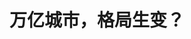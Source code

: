 <!DOCTYPE html>
<html lang="zh-CN">

<head>
    
<title>万亿城市，格局生变？_腾讯新闻</title>
<meta name="keywords" content="GDP,上海,烟台,深圳,合肥,城市">
<meta name="description" content="在国内经济大局中，万亿城市已经逐步成长为重要的增长引擎。2024年，已经有27座万亿GDP城市，它们的经济总体量占全国的40%左右。      2025年第一季度，根据国家统计局数据初步核算，GDP....">
<meta name="author" content="腾讯网">
<meta name="copyright" content="Copyright 1998 - 2025 Tencent. All Rights Reserved">
<meta property="og:type" content="news" />

<meta property="og:title" content="万亿城市，格局生变？_腾讯新闻" />
<meta property="og:description" content="在国内经济大局中，万亿城市已经逐步成长为重要的增长引擎。2024年，已经有27座万亿GDP城市，它们的经济总体量占全国的40%左右。      2025年第一季度，根据国家统计局数据初步核算，GDP...." />
<meta property="og:url" content="https://news.qq.com/rain/a/20250510A04N0T00" />
<meta property="og:image" content="https://inews.gtimg.com/news_ls/O2Itl3A2-IbgFz-mvdN_ZynKWAHo7frv9BZG1_AXOKFLMAA_640330/0" />
<meta property="article:author" content="中国新闻周刊" />
<meta property="article:published_time" content="2025-05-10 14:46:44" />
<meta property="category" content="finance" />

<meta name="baidu-site-verification" content="jJeIJ5X7pP" />
    <meta charset="utf-8" />
<meta http-equiv="X-UA-Compatible" content="IE=Edge" />
<meta name="viewport" content="width=device-width, initial-scale=1, shrink-to-fit=no" />
<link rel="dns-prefetch" href="mat1.gtimg.com">
<link rel="dns-prefetch" href="i.news.qq.com">
<link rel="shortcut icon" href="https://mat1.gtimg.com/qqcdn/qqindex2021/favicon.ico">
<script nomodule="true" src="https://mat1.gtimg.com/qqcdn/qqindex2021/common-static/20240515201444/core3-37-1.min.js"></script>
<script>
  try {
    if (!window.IntersectionObserver) {
      var observerScript = document.createElement('script');
      observerScript.src = "https://mat1.gtimg.com/qqcdn/qqindex2021/common-static/20241024141058/intersection-observer-polyfill.js";
      document.head.appendChild(observerScript);
    }
  } catch (error) {}
</script>

<script>
  try {
    if (!Element.prototype.scrollTo) {
      var scrollScript = document.createElement('script');
      scrollScript.src = "https://mat1.gtimg.com/qqcdn/qqindex2021/common-static/20241025153001/scroll-behavior-polyfill.js";
      document.head.appendChild(scrollScript);
    }
  } catch (error) {}
</script>
<script>
  try {
    if ('scrollRestoration' in window.history) {
      window.history.scrollRestoration = 'manual';
    }
    window.isPcClient = Boolean(window.electron) && (
      window.navigator.userAgent.indexOf('pc-client') > 0 ||
      window.navigator.userAgent.indexOf('TencentNews') > 0
    );
  } catch {}
</script>
<script>
  try {
    if (window.isPcClient) {
      var bodyStyle = document.createElement('style');
      bodyStyle.innerText = 'body{ zoom: 0.95 }';
      document.head.appendChild(bodyStyle);
    }
  } catch {}
</script>
<script>
  window.DATA = {"url":"https://view.inews.qq.com/a/20250510A04N0T00","article_id":"20250510A04N0T00","article_type":"0","title":"万亿城市，格局生变？","desc":"在国内经济大局中，万亿城市已经逐步成长为重要的增长引擎。2024年，已经有27座万亿GDP城市，它们的经济总体量占全国的40%左右。      2025年第一季度，根据国家统计局数据初步核算，GDP....","iNewsRecommendLevel":1,"abstract":"在国内经济大局中，万亿城市已经逐步成长为重要的增长引擎。2024年，已经有27座万亿GDP城市，它们的经济总体量占全国的40%左右。      2025年第一季度，根据国家统计局数据初步核算，GDP....","catalog1":"finance","ad_channel_sign":"finance","introduction":"","media":"中国新闻周刊","media_id":"5069188","pubtime":"2025-05-10 14:46:44","comment_id":"8410768305","political":0,"cmsId":"20250510A04N0T00","cms_id":"20250510A04N0T00","closeAllAd":0,"closeAllFavorite":false,"originContent":{"directory":{"ai_list":[{"desc":"万亿城市经济增长引擎","link":"AIPOS_0"},{"desc":"2025年Q1经济增速概况","link":"AIPOS_1"},{"desc":"一线城市经济表现","link":"AIPOS_2"},{"desc":"烟台经济高速增长原因","link":"AIPOS_3"},{"desc":"合肥经济增速及原因","link":"AIPOS_4"},{"desc":"新能源汽车产业影响","link":"AIPOS_5"},{"desc":"准万亿城市发展潜力","link":"AIPOS_6"}],"enable":2,"list":null},"key_points_show":["2025年第一季度，27座万亿GDP城市经济增速全部出炉，其中17座城市跑赢全国平均水平，烟台以6.9%的增速领跑。","四大一线城市中，北京增速5.5%，跑赢全国平均水平，上海和深圳的增速分别为5.1%和5.2%，略低于全国增速。","由于新能源汽车产业等新兴产业的发展，部分万亿城市经济增速较往年有所提升，如合肥、广州等。","另一方面，部分外贸城市一季度经济数据较好，可能是由于不少国际贸易商家加速了外贸出货速度，如深圳。","未来，万亿城市之间的竞争将更加激烈，新兴产业将成为影响城市发展和竞争格局的关键变量。"],"text":"\u003cdiv class=\"rich_media_content\"\u003e\u003cp\u003e\u003cspan style=\"letter-spacing: 1px\"\u003e\u003cspan style=\"color: rgb(0, 0, 0)\"\u003e\u003c!--AIPOS_0--\u003e在国内经济大局中，万亿城市已经逐步成长为重要的增长引擎。2024年，已经有27座万亿\u003c!--VERTICAL_CARD_BEGIN_0--\u003eGDP\u003c!--VERTICAL_CARD_END_0--\u003e城市，它们的经济总体量占全国的40%左右。\u003c/span\u003e\u003c/span\u003e\u003c/p\u003e\u003cp\u003e\u003cspan style=\"letter-spacing: 1px\"\u003e\u003cspan style=\"color: rgb(0, 0, 0)\"\u003e\u003c!--AIPOS_1--\u003e2025年第一季度，根据国家统计局数据初步核算，GDP总值318758亿元，按不变价格计算，同比增长5.4%。日前，27座万亿GDP城市的增速全部出炉，它们中的大多数，增速“跑赢”全国平均水平。\u003c/span\u003e\u003c/span\u003e\u003c/p\u003e\u003cp\u003e\u003cspan style=\"letter-spacing: 1px\"\u003e\u003cspan style=\"color: rgb(0, 0, 0)\"\u003e从增速看，27城中，17座跑赢全国大盘（5.4%），其中烟台以6.9%的增速领跑，合肥以6.6%的增速紧跟其后，苏州、成都、福州、合肥、南通、常州等6个城市增速也在6%及以上。武汉与全国增速持平，上海（5.1%）、深圳（5.2%）、重庆（4.3%）、广州（3.0%）、杭州（5.2%）、南京（5.3%）、长沙（5.0%）、东莞（5.3%）、佛山（2.3%）等9个城市则跑输全国平均线。\u003c/span\u003e\u003c/span\u003e\u003c/p\u003e\u003cp style=\"text-align: center\" data-exeditor-arbitrary-box=\"image-box\"\u003e\u003c!--IMG_0--\u003e\u003c/p\u003e\u003cp class=\"qqnews_image_desc\" style=\"color: #666; font-size: 14px; text-align: center\"\u003e烟台城市风光 图/视觉中国\u003c/p\u003e\u003cp style=\"text-align: center\"\u003e\u003cspan style=\"letter-spacing: 1px\"\u003e\u003cstrong\u003e\u003cspan style=\"color: rgb(7, 59, 109)\"\u003e“你追我赶”\u003c/span\u003e\u003c/strong\u003e\u003c/span\u003e\u003c/p\u003e\u003cp\u003e\u003cspan style=\"letter-spacing: 1px\"\u003e\u003cspan style=\"color: rgb(0, 0, 0)\"\u003e\u003c!--AIPOS_2--\u003e在各大万亿城市中，北京、上海、广州、深圳这四大一线城市的发展格外引人关注。\u003c/span\u003e\u003c/span\u003e\u003c/p\u003e\u003cp\u003e\u003cspan style=\"letter-spacing: 1px\"\u003e\u003cspan style=\"color: rgb(0, 0, 0)\"\u003e数据显示，这四大一线城市中，北京增速5.5%，跑赢全国平均水平。上海和深圳的增速分别为5.1%和5.2%，略低于全国增速。今年一季度，上海进出口总额10053.85亿元，较去年同期下降2.7%。同样作为外贸大市的深圳，其进出口总额9901亿元，同比下降2.8%，虽然比前两个月收窄，但仍处于下降阶段。\u003c/span\u003e\u003c/span\u003e\u003c!--MID_AD_0--\u003e\u003c!--EOP_0--\u003e\u003c/p\u003e\u003c!--MID_ARTICLE_AD_0--\u003e\u003c!--PARAGRAPH_0--\u003e\u003cp\u003e\u003cspan style=\"letter-spacing: 1px\"\u003e\u003cspan style=\"color: rgb(0, 0, 0)\"\u003e在深圳之后，重庆、广州2025年一季度GDP分别为7574.79亿元、7532.51亿元，增速分别为4.3%、3.0%，低于全国平均水平。\u003c/span\u003e\u003c/span\u003e\u003c/p\u003e\u003cp\u003e\u003cspan style=\"letter-spacing: 1px\"\u003e\u003cspan style=\"color: rgb(0, 0, 0)\"\u003e\u003c!--AIPOS_3--\u003e在所有万亿城市中，烟台成为增速冠军。分产业看，烟台第一产业增加值52.9亿元，增长3.6%；第二产业增加值1085.3亿元，增长8.1%；第三产业增加值1446.1亿元，增长6.1%。换言之，第二产业成为烟台经济高速增长的最大助力。\u003c/span\u003e\u003c/span\u003e\u003c/p\u003e\u003cp\u003e\u003cspan style=\"letter-spacing: 1px\"\u003e\u003cspan style=\"color: rgb(0, 0, 0)\"\u003e2023年，烟台首次迈入“万亿城市俱乐部”，成为山东第三个、全国第25个万亿城市，也是中国北方地区首个跻身万亿之城的非省会地级市。去年全年和今年一季度，烟台延续了良好增长势头。\u003c/span\u003e\u003c/span\u003e\u003c/p\u003e\u003cp\u003e\u003cspan style=\"letter-spacing: 1px\"\u003e\u003cspan style=\"color: rgb(0, 0, 0)\"\u003e\u003c!--AIPOS_4--\u003e烟台之外，合肥的增速在万亿城市中位列第二。2025年一季度，合肥GDP达3003.88亿元，同比增长6.6%。具体看，合肥市第一产业增加值51.63亿元，增长3.5%；第二产业增加值933.94亿元，增长8.2%；第三产业增加值2018.31亿元，增长6.0%。\u003c/span\u003e\u003c/span\u003e\u003c/p\u003e\u003cp\u003e\u003cspan style=\"letter-spacing: 1px\"\u003e\u003cspan style=\"color: rgb(0, 0, 0)\"\u003e在工业方面，合肥高技术制造业增长较快。一季度，合肥规上工业增加值同比增长14.0%，较去年同期加快2.0个百分点。换言之，工业特别是高技术制造业支撑了合肥的增长。\u003c/span\u003e\u003c/span\u003e\u003c/p\u003e\u003cp\u003e\u003cspan style=\"letter-spacing: 1px\"\u003e\u003cspan style=\"color: rgb(0, 0, 0)\"\u003e从排名来看，各大城市呈现出“你追我赶”的态势。比如，在国内GDP10强城市中，去年重庆的经济总量超越了广州，成为“全国第四城”，今年一季度，重庆经济总量仍以微弱优势领先广州，但差距在缩小。\u003c/span\u003e\u003c/span\u003e\u003c/p\u003e\u003cp\u003e\u003cspan style=\"letter-spacing: 1px\"\u003e\u003cspan style=\"color: rgb(0, 0, 0)\"\u003e“广州和重庆两城重要的支柱产业都是汽车产业，两城汽车产业发展的情况，直接影响两地经济总量竞争的格局。”中国社科院城市发展与环境研究所研究员牛凤瑞分析。\u003c/span\u003e\u003c/span\u003e\u003c/p\u003e\u003cp\u003e\u003cspan style=\"letter-spacing: 1px\"\u003e\u003cspan style=\"color: rgb(0, 0, 0)\"\u003e同样在2024年，宁波超越天津，晋级GDP10强城市“守门员”位置，今年一季度同样延续了这一排位，但天津增速达到了5.8%，“跑赢”全国平均水平，与宁波在经济总量上的差距也在不断缩小。\u003c/span\u003e\u003c/span\u003e\u003c/p\u003e\u003cp\u003e\u003cspan style=\"letter-spacing: 1px\"\u003e\u003cspan style=\"color: rgb(0, 0, 0)\"\u003e今年一季度，有赖于较高的增长率，合肥GDP总量也与排名第20位的佛山差距进一步缩小。去年，佛山GDP增速仅为1.3%，今年一季度为2.3%，在所有万亿GDP城市中处于垫底位置。2024年，佛山的GDP总量刚刚被济南超越，位列全国第20名。不少分析认为，如果佛山在未来3个季度无法扭转增长态势，极有可能被合肥超越，失去GDP20强城市的位置。\u003c/span\u003e\u003c/span\u003e\u003c!--MID_AD_1--\u003e\u003c!--EOP_1--\u003e\u003c/p\u003e\u003c!--MID_ARTICLE_AD_1--\u003e\u003c!--PARAGRAPH_1--\u003e\u003cp\u003e\u003cspan style=\"letter-spacing: 1px\"\u003e\u003cspan style=\"color: rgb(0, 0, 0)\"\u003e“合肥近年来在新兴产业方面的投入正逐步转化成经济发展的成果，比如新能源汽车、\u003c!--SECURE_LINK_BEGIN_0--\u003e半导体\u003c!--SECURE_LINK_END_0--\u003e等高新技术产业在全国省会城市中都处于较为领先的位置。最近几年，佛山的支柱产业，比如建材、家具家电等，与房地产行业的行情高度‘捆绑’，目前仍然处于深度调整期。”\u003c!--SECURE_LINK_BEGIN_1--\u003e厦门大学\u003c!--SECURE_LINK_END_1--\u003e经济学院副教授丁长发分析。在他看来，城市经济总量的比拼背后，其实是支柱产业的激烈角逐。\u003c/span\u003e\u003c/span\u003e\u003c!--MID_AD_2--\u003e\u003c!--EOP_2--\u003e\u003c/p\u003e\u003c!--MID_ARTICLE_AD_2--\u003e\u003c!--PARAGRAPH_2--\u003e\u003cp style=\"text-align: center\"\u003e\u003cspan style=\"letter-spacing: 1px\"\u003e\u003cstrong\u003e\u003cspan style=\"color: rgb(7, 59, 109)\"\u003e关键变量\u003c/span\u003e\u003c/strong\u003e\u003c/span\u003e\u003c/p\u003e\u003cp\u003e\u003cspan style=\"letter-spacing: 1px\"\u003e\u003cspan style=\"color: rgb(0, 0, 0)\"\u003e\u003c!--AIPOS_5--\u003e今年以来，国家统计局调整汽车产量统计方式，从“企业法人所在地”改为“生产地统计”，加之汽车产业的市场竞争日趋激烈，导致区域格局出现新变化。\u003c/span\u003e\u003c/span\u003e\u003c/p\u003e\u003cp\u003e\u003cspan style=\"letter-spacing: 1px\"\u003e\u003cspan style=\"color: rgb(0, 0, 0)\"\u003e今年一季度，北京、深圳、广州、合肥等多城GDP增长背后，新能源汽车产业成为关键变量。\u003c/span\u003e\u003c/span\u003e\u003c/p\u003e\u003cp\u003e\u003cspan style=\"letter-spacing: 1px\"\u003e\u003cspan style=\"color: rgb(0, 0, 0)\"\u003e比如合肥，在其6.6%增速背后，汽车产业特别是新能源汽车产业助力颇多。数据显示，合肥汽车及零部件产业、平板显示及电子信息产业增加值分别增长49.1%和15.2%，合计拉动规上工业增长9.4个百分点。\u003c/span\u003e\u003c/span\u003e\u003c/p\u003e\u003cp\u003e\u003cspan style=\"letter-spacing: 1px\"\u003e\u003cspan style=\"color: rgb(0, 0, 0)\"\u003e依托合肥新能源汽车产业崛起，今年一季度，安徽超过广东，首次晋级全国汽车制造第一大省。而\u003c!--SECURE_LINK_BEGIN_2--\u003e北京汽车\u003c!--SECURE_LINK_END_2--\u003e产量也罕见反超上海，湖南首次冲进前十，老牌汽车重镇湖北、吉林则跌到十名之外。\u003c/span\u003e\u003c/span\u003e\u003c/p\u003e\u003cp\u003e\u003cspan style=\"letter-spacing: 1px\"\u003e\u003cspan style=\"color: rgb(0, 0, 0)\"\u003e今年一季度，深圳出口额5855.05亿元，下降8.7%；进出口总额9901.04亿元，同比下降2.8%。但同期深圳汽车制造业增加值增长56.3%，通用设备制造业增长28.4%。依靠以新能源汽车为代表的新兴产业，深圳整体增速依然保持较为平稳的水平。\u003c/span\u003e\u003c/span\u003e\u003c/p\u003e\u003cp\u003e\u003cspan style=\"letter-spacing: 1px\"\u003e\u003cspan style=\"color: rgb(0, 0, 0)\"\u003e同期，北京GDP增速在一线城市中排名第一，同样离不开新能源汽车等新兴产业的带动作用。数据显示，北京一季度的汽车制造业增长达17.2%。近期，部分北京生产的自主新能源汽车品牌持续发力，产量和销量都在持续上升，比如小米汽车。\u003c/span\u003e\u003c/span\u003e\u003c/p\u003e\u003cp\u003e\u003cspan style=\"letter-spacing: 1px\"\u003e\u003cspan style=\"color: rgb(0, 0, 0)\"\u003e受新能源汽车产业影响更为明显的城市还包括广州。2025年一季度，广州GDP同比增长3.0%，相比2024年2.1%的全年增速，开始回暖。\u003c/span\u003e\u003c/span\u003e\u003c/p\u003e\u003cp\u003e\u003cspan style=\"letter-spacing: 1px\"\u003e\u003cspan style=\"color: rgb(0, 0, 0)\"\u003e广州三大支柱产业中，处于深度调整期的汽车制造业，增加值同比下降6.4%，但比去年全年降幅收窄11.8个百分点。与此同时，广州一季度汽车制造业投资增长17.7%。\u003c/span\u003e\u003c/span\u003e\u003c/p\u003e\u003cp\u003e\u003cspan style=\"letter-spacing: 1px\"\u003e\u003cspan style=\"color: rgb(0, 0, 0)\"\u003e具体看，一季度广州的新能源车产量增速自去年5月首次转正，同比增长0.7%；新能源汽车零售额同比增长5%，3月单月增速更是飙至21.1%。\u003c/span\u003e\u003c/span\u003e\u003c/p\u003e\u003cp\u003e\u003cspan style=\"letter-spacing: 1px\"\u003e\u003cspan style=\"color: rgb(0, 0, 0)\"\u003e其中，离不开广州自主新能源汽车品牌的崛起。比如总部位于广州的\u003c!--SECURE_LINK_BEGIN_3--\u003e小鹏汽车\u003c!--SECURE_LINK_END_3--\u003e，2025年第一季度，累计交付94008辆智能电动车，同比增长331%。\u003c/span\u003e\u003c/span\u003e\u003c/p\u003e\u003cp\u003e\u003cspan style=\"letter-spacing: 1px\"\u003e\u003cspan style=\"color: rgb(0, 0, 0)\"\u003e2024年，广州规上工业增加值下降3%，其中汽车制造业增加值下降18.2%。而随着小鹏汽车、\u003c!--SECURE_LINK_BEGIN_4--\u003e文远知行\u003c!--SECURE_LINK_END_4--\u003e等新能源汽车产业链公司的崛起，广州汽车产业的数据，相比2024年已开始大幅回暖。\u003c/span\u003e\u003c/span\u003e\u003c/p\u003e\u003cp\u003e\u003cspan style=\"letter-spacing: 1px\"\u003e\u003cspan style=\"color: rgb(0, 0, 0)\"\u003e在业内专家看来，以新能源汽车为代表的\u003c!--SECURE_LINK_BEGIN_5--\u003e新质生产力\u003c!--SECURE_LINK_END_5--\u003e，未来还将深刻影响城市发展和竞争的格局。“相比其他制造业，汽车工业产业链条特别长，产业复杂程度高，需要多个上下游企业进行配合，这也意味着其具有超强的产业和就业带动能力。所以汽车产业也成为我国不少大城市的重要支柱产业。目前在汽车产业内部，新能源、智能化‘革命’早已是大势所趋，抓住这波机遇的城市，对其今后发展还将有更大助力。”牛凤瑞分析。\u003c/span\u003e\u003c/span\u003e\u003c!--MID_AD_3--\u003e\u003c!--EOP_3--\u003e\u003c/p\u003e\u003c!--MID_ARTICLE_AD_3--\u003e\u003c!--PARAGRAPH_3--\u003e\u003cp style=\"text-align: center\"\u003e\u003cspan style=\"letter-spacing: 1px\"\u003e\u003cstrong\u003e\u003cspan style=\"color: rgb(7, 59, 109)\"\u003e谁将成为下一个万亿城市？\u003c/span\u003e\u003c/strong\u003e\u003c/span\u003e\u003c/p\u003e\u003cp\u003e\u003cspan style=\"letter-spacing: 1px\"\u003e\u003cspan style=\"color: rgb(0, 0, 0)\"\u003e\u003c!--AIPOS_6--\u003e除了已经进入“万亿GDP俱乐部”的城市，2024年，温州、徐州、大连GDP分别为9700亿元、9537.12亿元、9516.9亿元，距离万亿目标仅一步之遥，被外界称为“准万亿”城市。\u003c/span\u003e\u003c/span\u003e\u003c/p\u003e\u003cp\u003e\u003cspan style=\"letter-spacing: 1px\"\u003e\u003cspan style=\"color: rgb(0, 0, 0)\"\u003e今年一季度，温州、徐州、大连GDP增速分别为6.7%、5.9%、6.2%，均跑赢全国5.4%的平均增速。其中，规上工业增加值增速分别为11.5%、7.9%和10.9%，处于全国主要城市前列。\u003c/span\u003e\u003c/span\u003e\u003c/p\u003e\u003cp\u003e\u003cspan style=\"letter-spacing: 1px\"\u003e\u003cspan style=\"color: rgb(0, 0, 0)\"\u003e今年，这三城都在为万亿目标蓄力。比如在三城的最新工作规划中，徐州明确“十四五”迈入万亿级城市，温州也明确到“十四五”末，实现万亿级地区生产总值、千万级人口，打造“双万”城市；大连也表示2025年是“高质量冲刺万亿GDP城市之年”。\u003c/span\u003e\u003c/span\u003e\u003c/p\u003e\u003cp\u003e\u003cspan style=\"letter-spacing: 1px\"\u003e\u003cspan style=\"color: rgb(0, 0, 0)\"\u003e“温州、徐州、大连这三城都是非省会城市，温州和徐州仅是普通地级市，这三城之所以有实力冲击万亿城市，在于其扎实的支柱产业。”丁长发分析。在他看来，温州的电气机械、鞋服产业，大连的石油化工产业以及徐州的工程机械各具长板，其冲击万亿的底气来源于这些支柱产业的发展优势。\u003c/span\u003e\u003c/span\u003e\u003c/p\u003e\u003cp\u003e\u003cspan style=\"letter-spacing: 1px\"\u003e\u003cspan style=\"color: rgb(0, 0, 0)\"\u003e值得关注的是，温州的增速达到6.7%，和27座万亿GDP城市相比，仅次于烟台6.9%的增速。\u003c/span\u003e\u003c/span\u003e\u003c/p\u003e\u003cp\u003e\u003cspan style=\"letter-spacing: 1px\"\u003e\u003cspan style=\"color: rgb(0, 0, 0)\"\u003e具体看，一季度，温州三次产业齐头并进，增加值同比分别增长3.6%、7.2%、6.4%，33个工业大类行业中，增加值实现同比增长的有27个，增长面达81.8%。其中，汽车制造、电气机械、计算机通信电子等16个行业实现两位数增长，是温州工业经济实现较快增长的主要支撑。\u003c/span\u003e\u003c/span\u003e\u003c/p\u003e\u003cp\u003e\u003cspan style=\"letter-spacing: 1px\"\u003e\u003cspan style=\"color: rgb(0, 0, 0)\"\u003e有分析认为，作为浙江杭甬温“三角”之一，温州的增速在过去十余年一度“掉队”，与杭州、宁波差距扩大。但随着温州重塑特色制造业，加快培育新兴产业，已经逐步扭转曾经的态势。\u003c/span\u003e\u003c/span\u003e\u003c/p\u003e\u003cp\u003e\u003cspan style=\"letter-spacing: 1px\"\u003e\u003cspan style=\"color: rgb(0, 0, 0)\"\u003e值得一提的是，在万亿城市中与“准万亿”城市中，部分一季度增速超6%的城市，对外贸的依存度较大。有分析指出，部分外贸城市一季度经济数据较好，可能是由于不少国际贸易商家，对特朗普上台之后加关税的预期，在一季度加速了外贸出货速度。“这类城市在二季度及以后，需加大力度寻求替代方案。”丁长发分析。\u003c/span\u003e\u003c/span\u003e\u003c!--MID_AD_4--\u003e\u003c!--EOP_4--\u003e\u003c/p\u003e\u003c!--MID_ARTICLE_AD_4--\u003e\u003c!--PARAGRAPH_4--\u003e\u003cp\u003e\u003cspan style=\"letter-spacing: 1px\"\u003e\u003cspan style=\"color: rgb(136, 136, 136)\"\u003e作者：赵越\u003c/span\u003e\u003c/span\u003e\u003c/p\u003e\u003cp\u003e\u003cspan style=\"letter-spacing: 1px\"\u003e\u003cspan style=\"color: rgb(136, 136, 136)\"\u003e编辑：孙晓波\u003c/span\u003e\u003c/span\u003e\u003c/p\u003e\u003cp\u003e\u003c/p\u003e\u003cdiv powered-by=\"qqnews_ex-editor\"\u003e\u003c/div\u003e\u003cstyle\u003e.rich_media_content{--news-tabel-th-night-color: #444444;--news-font-day-color: #333;--news-font-night-color: #d9d9d9;--news-bottom-distance: 22px}.rich_media_content p:not([data-exeditor-arbitrary-box=image-box]){letter-spacing:.5px;line-height:30px;margin-bottom:var(--news-bottom-distance);word-wrap:break-word}.rich_media_content{color:var(--news-font-day-color);font-size:18px}@media(prefers-color-scheme:dark){body:not([data-weui-theme=light]):not([dark-mode-disable=true]) .rich_media_content p:not([data-exeditor-arbitrary-box=image-box]){letter-spacing:.5px;line-height:30px;margin-bottom:var(--news-bottom-distance);word-wrap:break-word}body:not([data-weui-theme=light]):not([dark-mode-disable=true]) .rich_media_content{color:var(--news-font-night-color)}}.data_color_scheme_dark .rich_media_content p:not([data-exeditor-arbitrary-box=image-box]){letter-spacing:.5px;line-height:30px;margin-bottom:var(--news-bottom-distance);word-wrap:break-word}.data_color_scheme_dark .rich_media_content{color:var(--news-font-night-color)}.data_color_scheme_dark .rich_media_content{font-size:18px}.rich_media_content p[data-exeditor-arbitrary-box=image-box]{margin-bottom:11px}.rich_media_content\u003ediv:not(.qnt-video),.rich_media_content\u003esection{margin-bottom:var(--news-bottom-distance)}.rich_media_content hr{margin-bottom:var(--news-bottom-distance)}.rich_media_content .link_list{margin:0;margin-top:20px;min-height:0!important}.rich_media_content blockquote{background:#f9f9f9;border-left:6px solid #ccc;margin:1.5em 10px;padding:.5em 10px}.rich_media_content blockquote p{margin-bottom:0!important}.data_color_scheme_dark .rich_media_content blockquote{background:#323232}@media(prefers-color-scheme:dark){body:not([data-weui-theme=light]):not([dark-mode-disable=true]) .rich_media_content blockquote{background:#323232}}.rich_media_content ol[data-ex-list]{--ol-start: 1;--ol-list-style-type: decimal;list-style-type:none;counter-reset:olCounter calc(var(--ol-start,1) - 1);position:relative}.rich_media_content ol[data-ex-list]\u003eli\u003e:first-child::before{content:counter(olCounter,var(--ol-list-style-type)) '. ';counter-increment:olCounter;font-variant-numeric:tabular-nums;display:inline-block}.rich_media_content ul[data-ex-list]{--ul-list-style-type: circle;list-style-type:none;position:relative}.rich_media_content ul[data-ex-list].nonUnicode-list-style-type\u003eli\u003e:first-child::before{content:var(--ul-list-style-type) ' ';font-variant-numeric:tabular-nums;display:inline-block;transform:scale(0.5)}.rich_media_content ul[data-ex-list].unicode-list-style-type\u003eli\u003e:first-child::before{content:var(--ul-list-style-type) ' ';font-variant-numeric:tabular-nums;display:inline-block;transform:scale(0.8)}.rich_media_content ol:not([data-ex-list]){padding-left:revert}.rich_media_content ul:not([data-ex-list]){padding-left:revert}.rich_media_content table{display:table;border-collapse:collapse;margin-bottom:var(--news-bottom-distance)}.rich_media_content table th,.rich_media_content table td{word-wrap:break-word;border:1px solid #ddd;white-space:nowrap;padding:2px 5px}.rich_media_content table th{font-weight:700;background-color:#f0f0f0;text-align:left}.rich_media_content table p{margin-bottom:0!important}.data_color_scheme_dark .rich_media_content table th{background:var(--news-tabel-th-night-color)}@media(prefers-color-scheme:dark){body:not([data-weui-theme=light]):not([dark-mode-disable=true]) .rich_media_content table th{background:var(--news-tabel-th-night-color)}}.rich_media_content .qqnews_image_desc,.rich_media_content p[type=om-image-desc]{line-height:20px!important;text-align:center!important;font-size:14px!important;color:#666!important}.rich_media_content div[data-exeditor-arbitrary-box=wrap]:not([data-exeditor-arbitrary-box-special-style]){max-width:100%}.rich_media_content .qqnews-content{--wmfont: 0;--wmcolor: transparent;font-size:var(--wmfont);color:var(--wmcolor);line-height:var(--wmfont)!important;margin-bottom:var(--wmfont)!important}.rich_media_content .qqnews_sign_emphasis{background:#f7f7f7}.rich_media_content .qqnews_sign_emphasis ol{word-wrap:break-word;border:none;color:#5c5c5c;line-height:28px;list-style:none;margin:14px 0 6px;padding:16px 15px 4px}.rich_media_content .qqnews_sign_emphasis p{margin-bottom:12px!important}.rich_media_content .qqnews_sign_emphasis ol\u003eli\u003ep{padding-left:30px}.rich_media_content .qqnews_sign_emphasis ol\u003eli{list-style:none}.rich_media_content .qqnews_sign_emphasis ol\u003eli\u003ep:first-child::before{margin-left:-30px;content:counter(olCounter,decimal) ''!important;counter-increment:olCounter!important;font-variant-numeric:tabular-nums!important;background:#37f;border-radius:2px;color:#fff;font-size:15px;font-style:normal;text-align:center;line-height:18px;width:18px;height:18px;margin-right:12px;position:relative;top:-1px}.data_color_scheme_dark .rich_media_content .qqnews_sign_emphasis{background:#262626}.data_color_scheme_dark .rich_media_content .qqnews_sign_emphasis ol\u003eli\u003ep{color:#a9a9a9}@media(prefers-color-scheme:dark){body:not([data-weui-theme=light]):not([dark-mode-disable=true]) .rich_media_content .qqnews_sign_emphasis{background:#262626}body:not([data-weui-theme=light]):not([dark-mode-disable=true]) .rich_media_content .qqnews_sign_emphasis ol\u003eli\u003ep{color:#a9a9a9}}.rich_media_content h1,.rich_media_content h2,.rich_media_content h3,.rich_media_content h4,.rich_media_content h5,.rich_media_content h6{margin-bottom:var(--news-bottom-distance);font-weight:700}.rich_media_content h1{font-size:20px}.rich_media_content h2,.rich_media_content h3{font-size:19px}.rich_media_content h4,.rich_media_content h5,.rich_media_content h6{font-size:18px}.rich_media_content li:empty{display:none}.rich_media_content ul,.rich_media_content ol{margin-bottom:var(--news-bottom-distance)}.rich_media_content div\u003ep:only-child{margin-bottom:0!important}.rich_media_content .cms-cke-widget-title-wrap p{margin-bottom:0!important}\u003c/style\u003e\u003c/div\u003e","version":"v2"},"originAttribute":{"IMG_0":{"bigOrigUrl":"https://inews.gtimg.com/news_bt/OVjM8yo0_1n1z0622mVAcgZdNr05N3kBUet_FkSlWWfMcAA/0","compressUrl":"https://inews.gtimg.com/news_bt/OVjM8yo0_1n1z0622mVAcgZdNr05N3kBUet_FkSlWWfMcAA/641","desc":"","fullPic":"1","height":425,"imgurl0":"https://inews.gtimg.com/news_bt/OVjM8yo0_1n1z0622mVAcgZdNr05N3kBUet_FkSlWWfMcAA/0","imgurl1000":"https://inews.gtimg.com/news_bt/OVjM8yo0_1n1z0622mVAcgZdNr05N3kBUet_FkSlWWfMcAA/1000","islong":0,"origUrl":"https://inews.gtimg.com/news_bt/OVjM8yo0_1n1z0622mVAcgZdNr05N3kBUet_FkSlWWfMcAA/641","size":629,"style":"display: inline-block; max-width: 100%; width: 1024px","thumb":"https://inews.gtimg.com/news_bt/OVjM8yo0_1n1z0622mVAcgZdNr05N3kBUet_FkSlWWfMcAA_181x181s/0","url":"https://inews.gtimg.com/news_bt/OVjM8yo0_1n1z0622mVAcgZdNr05N3kBUet_FkSlWWfMcAA/641","width":641},"SECURE_LINK_BEGIN_2":{"cms_orig_info":{"desc":"北京汽车","trust_level":1,"type":"huaci_stock","url":"https://wzq.tenpay.com/mm/detail?type=2\u0026scode=01958\u0026stat_data=Ozm00p000n006"},"desc":"北京汽车","trust_level":1,"type":"huaci_stock","url":"https://wzq.tenpay.com/mm/detail?type=2\u0026scode=01958\u0026stat_data=Ozm00p000n006"},"SECURE_LINK_BEGIN_3":{"cms_orig_info":{"desc":"小鹏汽车","trust_level":1,"type":"huaci_stock","url":"https://wzq.tenpay.com/mm/detail?type=3\u0026scode=XPEV.N\u0026stat_data=Ozm00p000n006"},"desc":"小鹏汽车","trust_level":1,"type":"huaci_stock","url":"https://wzq.tenpay.com/mm/detail?type=3\u0026scode=XPEV.N\u0026stat_data=Ozm00p000n006"},"SECURE_LINK_BEGIN_4":{"cms_orig_info":{"desc":"文远知行","trust_level":1,"type":"huaci_stock","url":"https://wzq.tenpay.com/mm/detail?type=3\u0026scode=WRD.OQ\u0026stat_data=Ozm00p000n006"},"desc":"文远知行","trust_level":1,"type":"huaci_stock","url":"https://wzq.tenpay.com/mm/detail?type=3\u0026scode=WRD.OQ\u0026stat_data=Ozm00p000n006"},"SECURE_LINK_END_2":{"trust_level":1},"SECURE_LINK_END_3":{"trust_level":1},"SECURE_LINK_END_4":{"trust_level":1},"VERTICAL_CARD_BEGIN_0":{"a_version":"21_android_7.4.57","desc":"GDP","detail_url":"qqnews://article_9528?act=ai_chat\u0026vertical_card_type=ai\u0026vertical_card_desc=GDP\u0026a_version=21_android_7.4.57\u0026i_version=11.0_qqnews_7.4.70","i_version":"11.0_qqnews_7.4.70","previous_context":"在国内经济大局中，万亿城市已经逐步成长为重要的增长引擎。2024年，已经有27座万亿","subsequent_context":"城市，它们的经济总体量占全国的40%左右。2025年第一季度，根据国家统计局数据初步核算，GDP总值318758亿元，按不变价格计算，同比增长5.4%。日前，27座万亿GDP城市的增速全部出炉，它们中","type":"ai","url":"qqnews://article_9528?act=ai_chat\u0026vertical_card_type=ai\u0026vertical_card_desc=GDP\u0026jumpinfo=%7B%22scene%22%3A%22algo_scribe_words%22%2C%22sentence%22%3A%22GDP%22%2C%22sentenceContext%22%3A%22%E5%9C%A8%E5%9B%BD%E5%86%85%E7%BB%8F%E6%B5%8E%E5%A4%A7%E5%B1%80%E4%B8%AD%EF%BC%8C%E4%B8%87%E4%BA%BF%E5%9F%8E%E5%B8%82%E5%B7%B2%E7%BB%8F%E9%80%90%E6%AD%A5%E6%88%90%E9%95%BF%E4%B8%BA%E9%87%8D%E8%A6%81%E7%9A%84%E5%A2%9E%E9%95%BF%E5%BC%95%E6%93%8E%E3%80%822024%E5%B9%B4%EF%BC%8C%E5%B7%B2%E7%BB%8F%E6%9C%8927%E5%BA%A7%E4%B8%87%E4%BA%BF%7BGDP%7D%E5%9F%8E%E5%B8%82%EF%BC%8C%E5%AE%83%E4%BB%AC%E7%9A%84%E7%BB%8F%E6%B5%8E%E6%80%BB%E4%BD%93%E9%87%8F%E5%8D%A0%E5%85%A8%E5%9B%BD%E7%9A%8440%25%E5%B7%A6%E5%8F%B3%E3%80%822025%E5%B9%B4%E7%AC%AC%E4%B8%80%E5%AD%A3%E5%BA%A6%EF%BC%8C%E6%A0%B9%E6%8D%AE%E5%9B%BD%E5%AE%B6%E7%BB%9F%E8%AE%A1%E5%B1%80%E6%95%B0%E6%8D%AE%E5%88%9D%E6%AD%A5%E6%A0%B8%E7%AE%97%EF%BC%8CGDP%E6%80%BB%E5%80%BC318758%E4%BA%BF%E5%85%83%EF%BC%8C%E6%8C%89%E4%B8%8D%E5%8F%98%E4%BB%B7%E6%A0%BC%E8%AE%A1%E7%AE%97%EF%BC%8C%E5%90%8C%E6%AF%94%E5%A2%9E%E9%95%BF5.4%25%E3%80%82%E6%97%A5%E5%89%8D%EF%BC%8C27%E5%BA%A7%E4%B8%87%E4%BA%BFGDP%E5%9F%8E%E5%B8%82%E7%9A%84%E5%A2%9E%E9%80%9F%E5%85%A8%E9%83%A8%E5%87%BA%E7%82%89%EF%BC%8C%E5%AE%83%E4%BB%AC%E4%B8%AD%22%2C%22source%22%3A%22article_sharepage_scribewords%22%7D","urls":{"qqcom":{"pc_url":"qqnews://article_9528?act=ai_chat\u0026vertical_card_type=ai\u0026vertical_card_desc=GDP\u0026jumpinfo=%7B%22scene%22%3A%22algo_scribe_words%22%2C%22sentence%22%3A%22GDP%22%2C%22sentenceContext%22%3A%22%E5%9C%A8%E5%9B%BD%E5%86%85%E7%BB%8F%E6%B5%8E%E5%A4%A7%E5%B1%80%E4%B8%AD%EF%BC%8C%E4%B8%87%E4%BA%BF%E5%9F%8E%E5%B8%82%E5%B7%B2%E7%BB%8F%E9%80%90%E6%AD%A5%E6%88%90%E9%95%BF%E4%B8%BA%E9%87%8D%E8%A6%81%E7%9A%84%E5%A2%9E%E9%95%BF%E5%BC%95%E6%93%8E%E3%80%822024%E5%B9%B4%EF%BC%8C%E5%B7%B2%E7%BB%8F%E6%9C%8927%E5%BA%A7%E4%B8%87%E4%BA%BF%7BGDP%7D%E5%9F%8E%E5%B8%82%EF%BC%8C%E5%AE%83%E4%BB%AC%E7%9A%84%E7%BB%8F%E6%B5%8E%E6%80%BB%E4%BD%93%E9%87%8F%E5%8D%A0%E5%85%A8%E5%9B%BD%E7%9A%8440%25%E5%B7%A6%E5%8F%B3%E3%80%822025%E5%B9%B4%E7%AC%AC%E4%B8%80%E5%AD%A3%E5%BA%A6%EF%BC%8C%E6%A0%B9%E6%8D%AE%E5%9B%BD%E5%AE%B6%E7%BB%9F%E8%AE%A1%E5%B1%80%E6%95%B0%E6%8D%AE%E5%88%9D%E6%AD%A5%E6%A0%B8%E7%AE%97%EF%BC%8CGDP%E6%80%BB%E5%80%BC318758%E4%BA%BF%E5%85%83%EF%BC%8C%E6%8C%89%E4%B8%8D%E5%8F%98%E4%BB%B7%E6%A0%BC%E8%AE%A1%E7%AE%97%EF%BC%8C%E5%90%8C%E6%AF%94%E5%A2%9E%E9%95%BF5.4%25%E3%80%82%E6%97%A5%E5%89%8D%EF%BC%8C27%E5%BA%A7%E4%B8%87%E4%BA%BFGDP%E5%9F%8E%E5%B8%82%E7%9A%84%E5%A2%9E%E9%80%9F%E5%85%A8%E9%83%A8%E5%87%BA%E7%82%89%EF%BC%8C%E5%AE%83%E4%BB%AC%E4%B8%AD%22%2C%22source%22%3A%22article_sharepage_scribewords%22%7D"},"web":{"h5_url":"qqnews://article_9528?act=ai_chat\u0026vertical_card_type=ai\u0026vertical_card_desc=GDP\u0026jumpinfo=%7B%22scene%22%3A%22algo_scribe_words%22%2C%22sentence%22%3A%22GDP%22%2C%22sentenceContext%22%3A%22%E5%9C%A8%E5%9B%BD%E5%86%85%E7%BB%8F%E6%B5%8E%E5%A4%A7%E5%B1%80%E4%B8%AD%EF%BC%8C%E4%B8%87%E4%BA%BF%E5%9F%8E%E5%B8%82%E5%B7%B2%E7%BB%8F%E9%80%90%E6%AD%A5%E6%88%90%E9%95%BF%E4%B8%BA%E9%87%8D%E8%A6%81%E7%9A%84%E5%A2%9E%E9%95%BF%E5%BC%95%E6%93%8E%E3%80%822024%E5%B9%B4%EF%BC%8C%E5%B7%B2%E7%BB%8F%E6%9C%8927%E5%BA%A7%E4%B8%87%E4%BA%BF%7BGDP%7D%E5%9F%8E%E5%B8%82%EF%BC%8C%E5%AE%83%E4%BB%AC%E7%9A%84%E7%BB%8F%E6%B5%8E%E6%80%BB%E4%BD%93%E9%87%8F%E5%8D%A0%E5%85%A8%E5%9B%BD%E7%9A%8440%25%E5%B7%A6%E5%8F%B3%E3%80%822025%E5%B9%B4%E7%AC%AC%E4%B8%80%E5%AD%A3%E5%BA%A6%EF%BC%8C%E6%A0%B9%E6%8D%AE%E5%9B%BD%E5%AE%B6%E7%BB%9F%E8%AE%A1%E5%B1%80%E6%95%B0%E6%8D%AE%E5%88%9D%E6%AD%A5%E6%A0%B8%E7%AE%97%EF%BC%8CGDP%E6%80%BB%E5%80%BC318758%E4%BA%BF%E5%85%83%EF%BC%8C%E6%8C%89%E4%B8%8D%E5%8F%98%E4%BB%B7%E6%A0%BC%E8%AE%A1%E7%AE%97%EF%BC%8C%E5%90%8C%E6%AF%94%E5%A2%9E%E9%95%BF5.4%25%E3%80%82%E6%97%A5%E5%89%8D%EF%BC%8C27%E5%BA%A7%E4%B8%87%E4%BA%BFGDP%E5%9F%8E%E5%B8%82%E7%9A%84%E5%A2%9E%E9%80%9F%E5%85%A8%E9%83%A8%E5%87%BA%E7%82%89%EF%BC%8C%E5%AE%83%E4%BB%AC%E4%B8%AD%22%2C%22source%22%3A%22article_sharepage_scribewords%22%7D"}}},"VERTICAL_CARD_END_0":{"show_type":"6"}},"selfDeclare":{},"userAddress":"北京","card":{"chlid":"5069188","chlname":"中国新闻周刊","desc":"这里是《中国新闻周刊》。我是有料、有聊、有趣的周刊君，每天真诚推送犀利观点+深度报道+暖心好文+有趣视频。运营主体：《中国新闻周刊》杂志社有限公司","icon":"http://inews.gtimg.com/newsapp_ls/0/202961844_200200/0","msgEntry":1,"uin":"ec1b39284206778cea97949e73bdbe06dd","update_frequency":"0","vip_desc":"中国新闻周刊官方账号","vip_icon_night":"https://inews.gtimg.com/newsapp_bt/0/1128171011183_4151/0","vip_place":"left","vip_type":"20006","vip_icon":"https://inews.gtimg.com/newsapp_bt/0/1128164013310_1586/0","vip_type_new":"20006","suid":"8QMa335Y7IQYsDw=","liveInfo":{},"cpLevel":1},"interationCount":{"like":18,"collect":29,"share":23},"payment_info":{"is_free_to_read":0,"need_pay":0,"pay_type":"","text_free_percent":0},"article_is_pay":false,"payment_column_info_v1":{"is_column_pay":false,"read_count_all":0},"tag_info_item":null,"contentWordsNum":3075,"extraProperty":{"FeedbackDetailDisableInsert":0,"zanSkinType":""},"relateWelfare":{},"aiSwitch":true,"isOversize":false,"videoArr":[]};
</script>
<script>
  window.channelInfo = {"channelConfig":{"channelNav":[{"_auto_id":"1","active_alien_img":"","alien_img":"","channel_id":"news_news_home","is_local":"0","link":"https://www.qq.com","name_cn":"首页","name_en":"home"},{"_auto_id":"2","active_alien_img":"","alien_img":"","channel_id":"news_news_top","is_local":"0","link":"","name_cn":"要闻","name_en":"news"},{"_auto_id":"4","active_alien_img":"","alien_img":"","channel_id":"news_news_bj","is_local":"1","link":"","name_cn":"北京","name_en":"bj"},{"_auto_id":"5","active_alien_img":"","alien_img":"","channel_id":"news_news_finance","is_local":"0","link":"","name_cn":"财经","name_en":"finance"},{"_auto_id":"6","active_alien_img":"","alien_img":"","channel_id":"news_news_tech","is_local":"0","link":"","name_cn":"科技","name_en":"tech"},{"_auto_id":"7","active_alien_img":"","alien_img":"","channel_id":"tv","is_local":"0","link":"https://v.qq.com/channel/tv/?ptag=qqnews","name_cn":"电视剧","name_en":"tv"},{"_auto_id":"8","active_alien_img":"","alien_img":"","channel_id":"news_news_qa","is_local":"0","link":"","name_cn":"热问","name_en":"qa"},{"_auto_id":"9","active_alien_img":"","alien_img":"","channel_id":"news_news_ent","is_local":"0","link":"","name_cn":"娱乐","name_en":"ent"},{"_auto_id":"10","active_alien_img":"","alien_img":"","channel_id":"variety","is_local":"0","link":"https://v.qq.com/channel/variety/?ptag=qqnews","name_cn":"综艺","name_en":"variety"},{"_auto_id":"11","active_alien_img":"","alien_img":"","channel_id":"news_news_sports","is_local":"0","link":"","name_cn":"体育","name_en":"sports"},{"_auto_id":"13","active_alien_img":"","alien_img":"","channel_id":"news_news_nba","is_local":"0","link":"","name_cn":"NBA","name_en":"nba"},{"_auto_id":"14","active_alien_img":"","alien_img":"","channel_id":"news_news_world","is_local":"0","link":"","name_cn":"国际","name_en":"world"},{"_auto_id":"15","active_alien_img":"","alien_img":"","channel_id":"news_news_mil","is_local":"0","link":"","name_cn":"军事","name_en":"milite"},{"_auto_id":"16","active_alien_img":"","alien_img":"","channel_id":"news_news_auto","is_local":"0","link":"","name_cn":"汽车","name_en":"auto"},{"_auto_id":"17","active_alien_img":"","alien_img":"","channel_id":"news_news_house","is_local":"0","link":"","name_cn":"房产","name_en":"house"},{"_auto_id":"18","active_alien_img":"","alien_img":"","channel_id":"news_news_edu","is_local":"0","link":"","name_cn":"教育","name_en":"edu"},{"_auto_id":"19","active_alien_img":"","alien_img":"","channel_id":"news_news_antip","is_local":"0","link":"","name_cn":"健康","name_en":"health"},{"_auto_id":"20","active_alien_img":"","alien_img":"","channel_id":"news_news_video","is_local":"0","link":"","name_cn":"视频","name_en":"video"},{"_auto_id":"21","active_alien_img":"","alien_img":"","channel_id":"news_news_game","is_local":"0","link":"","name_cn":"游戏","name_en":"games"},{"_auto_id":"22","active_alien_img":"","alien_img":"","channel_id":"news_news_nchupin","is_local":"0","link":"","name_cn":"眼界","name_en":"chupin"},{"_auto_id":"24","active_alien_img":"","alien_img":"","channel_id":"news_news_football","is_local":"0","link":"","name_cn":"足球","name_en":"football"},{"_auto_id":"25","active_alien_img":"","alien_img":"","channel_id":"news_news_kepu","is_local":"0","link":"","name_cn":"科学","name_en":"kepu"},{"_auto_id":"26","active_alien_img":"","alien_img":"","channel_id":"news_news_digi","is_local":"0","link":"","name_cn":"数码","name_en":"digi"},{"_auto_id":"28","active_alien_img":"","alien_img":"","channel_id":"ymzx","is_local":"0","link":"https://gamer.qq.com/v2/cloudgame/game/96897?ichannel=txxwpc0Ftxxwpc1","name_cn":"元梦之星","name_en":"news_news_ymzx"},{"_auto_id":"31","active_alien_img":"","alien_img":"","channel_id":"movie","is_local":"0","link":"https://v.qq.com/channel/movie/?ptag=qqnews","name_cn":"电影","name_en":"movie"},{"_auto_id":"32","active_alien_img":"","alien_img":"","channel_id":"news_news_esport","is_local":"0","link":"","name_cn":"电竞","name_en":"esport"},{"_auto_id":"34","active_alien_img":"","alien_img":"","channel_id":"news_news_history","is_local":"0","link":"","name_cn":"历史","name_en":"history"},{"_auto_id":"35","active_alien_img":"","alien_img":"","channel_id":"news_news_baby","is_local":"0","link":"","name_cn":"育儿","name_en":"baby"},{"_auto_id":"36","active_alien_img":"","alien_img":"","channel_id":"hbjy","is_local":"0","link":"https://gp.qq.com/act/a20250421mnqlx/news.shtml","name_cn":"和平精英","name_en":"news_news_hbjy"},{"_auto_id":"37","active_alien_img":"","alien_img":"","channel_id":"cloud_gamer","is_local":"0","link":"https://gamer.qq.com/?ichannel=txxwpc0Ftxxwpc1","name_cn":"云游戏","name_en":"cloud_gamer"},{"_auto_id":"38","active_alien_img":"","alien_img":"","channel_id":"news_news_lic","is_local":"0","link":"","name_cn":"理财","name_en":"finance_licai"},{"_auto_id":"39","active_alien_img":"","alien_img":"","channel_id":"news_news_istock","is_local":"0","link":"","name_cn":"股票","name_en":"finance_stock"},{"_auto_id":"40","active_alien_img":"","alien_img":"","channel_id":"ren_min_shi_pin","is_local":"0","link":"https://news.qq.com/omn/author/8QMd3Hld74cbujbY?tab=om_video","name_cn":"人民视频","name_en":"ren_min_shi_pin"},{"_auto_id":"41","active_alien_img":"","alien_img":"","channel_id":"news_news_weather","is_local":"0","link":"https://tianqi.qq.com/index.htm","name_cn":"天气","name_en":"weather"}]}};
</script>
<script>
  window.articleConfig = {"rightConfig":[{"_auto_id":"1","category_key":"default","modules":"{\"moduleList\":[{\"title\":\"作者其他文章\",\"id\":\"user_article\"},{\"title\":\"精选视频\",\"id\":\"video_album\",\"videoType\":\"tag\",\"videoId\":\"aUepxrtchGM=\",\"isSticky\":0},{\"title\":\"下载条\",\"id\":\"download_banner\",\"isSticky\":1},{\"title\":\"热点榜\",\"id\":\"hot_rank_list\",\"isSticky\":1},{\"title\":\"广告推广\",\"id\":\"ssp_ad_module\",\"category\":\"ad_ssp\",\"loid\":\"109\",\"isSticky\":1},{\"title\":\"广告推广位\",\"id\":\"c2s_ad_module\",\"category\":\"right_c2s\",\"path\":\"QQcom_all_Rectangle-1|QQcom_all_Rectangle-2|QQcom_all_Rectangle-3\",\"isSticky\":1}]}"},{"_auto_id":"2","category_key":"ent","modules":"{\"moduleList\":[{\"title\":\"作者其他文章\",\"id\":\"user_article\"},{\"title\":\"精选视频\",\"id\":\"video_album\",\"videoType\":\"tag\",\"videoId\":\"aUepxrtchGM=\"},{\"title\":\"下载条\",\"id\":\"download_banner\",\"isSticky\":1},{\"title\":\"热点榜\",\"id\":\"hot_rank_list\",\"isSticky\":1},{\"title\":\"广告推广\",\"id\":\"ssp_ad_module\",\"category\":\"ad_ssp\",\"loid\":\"109\",\"isSticky\":1},{\"title\":\"广告推广\",\"id\":\"ssp_ad_module\",\"category\":\"ad_ssp\",\"loid\":\"117\",\"isSticky\":1}]}"},{"_auto_id":"3","category_key":"game","modules":"{\"moduleList\":[{\"title\":\"作者其他文章\",\"id\":\"user_article\"},{\"title\":\"精选视频\",\"id\":\"video_album\",\"videoType\":\"tag\",\"videoId\":\"aUepxrtchGM=\"},{\"title\":\"热门游戏\",\"id\":\"recommend_game\",\"isSticky\":0},{\"title\":\"下载条\",\"id\":\"download_banner\",\"isSticky\":1},{\"title\":\"热点榜\",\"id\":\"hot_rank_list\",\"isSticky\":1},{\"title\":\"广告推广\",\"id\":\"ssp_ad_module\",\"category\":\"ad_ssp\",\"loid\":\"109\",\"isSticky\":1},{\"title\":\"广告推广位\",\"id\":\"c2s_ad_module\",\"category\":\"right_c2s\",\"path\":\"QQcom_all_Rectangle-1|QQcom_all_Rectangle-2|QQcom_all_Rectangle-3\",\"isSticky\":1}]}"},{"_auto_id":"4","category_key":"tech","modules":"{\"moduleList\":[{\"title\":\"作者其他文章\",\"id\":\"user_article\"},{\"title\":\"精选视频\",\"id\":\"video_album\",\"videoType\":\"tag\",\"videoId\":\"aUepxrtchGM=\"},{\"title\":\"下载条\",\"id\":\"download_banner\",\"isSticky\":1},{\"title\":\"热点榜\",\"id\":\"hot_rank_list\",\"isSticky\":1},{\"title\":\"广告推广\",\"id\":\"ssp_ad_module\",\"category\":\"ad_ssp\",\"loid\":\"109\",\"isSticky\":1},{\"title\":\"广告推广位\",\"id\":\"c2s_ad_module\",\"category\":\"right_c2s\",\"path\":\"QQcom_all_Rectangle-1|QQcom_all_Rectangle-2|QQcom_all_Rectangle-3\",\"isSticky\":1}]}"},{"_auto_id":"5","category_key":"finance","modules":"{\"moduleList\":[{\"title\":\"作者其他文章\",\"id\":\"user_article\"},{\"title\":\"精选视频\",\"id\":\"video_album\",\"videoType\":\"tag\",\"videoId\":\"aUepxrtchGM=\"},{\"title\":\"下载条\",\"id\":\"download_banner\",\"isSticky\":1},{\"title\":\"热点榜\",\"id\":\"hot_rank_list\",\"isSticky\":1},{\"title\":\"广告推广\",\"id\":\"ssp_ad_module\",\"category\":\"ad_ssp\",\"loid\":\"109\",\"isSticky\":1},{\"title\":\"广告推广位\",\"id\":\"c2s_ad_module\",\"category\":\"right_c2s\",\"path\":\"QQcom_all_Rectangle-1|QQcom_all_Rectangle-2|QQcom_all_Rectangle-3\",\"isSticky\":1}]}"},{"_auto_id":"6","category_key":"news","modules":"{\"moduleList\":[{\"title\":\"作者其他文章\",\"id\":\"user_article\"},{\"title\":\"精选视频\",\"id\":\"video_album\",\"videoType\":\"tag\",\"videoId\":\"aUepxrtchGM=\"},{\"title\":\"下载条\",\"id\":\"download_banner\",\"isSticky\":1},{\"title\":\"热点榜\",\"id\":\"hot_rank_list\",\"isSticky\":1},{\"title\":\"广告推广\",\"id\":\"ssp_ad_module\",\"category\":\"ad_ssp\",\"loid\":\"109\",\"isSticky\":1},{\"title\":\"广告推广位\",\"id\":\"c2s_ad_module\",\"category\":\"right_c2s\",\"path\":\"QQcom_all_Rectangle-1|QQcom_all_Rectangle-2|QQcom_all_Rectangle-3\",\"isSticky\":1}]}"},{"_auto_id":"7","category_key":"fashion","modules":"{\"moduleList\":[{\"title\":\"作者其他文章\",\"id\":\"user_article\"},{\"title\":\"精选视频\",\"id\":\"video_album\",\"videoType\":\"tag\",\"videoId\":\"aUepxrtchGM=\"},{\"title\":\"下载条\",\"id\":\"download_banner\",\"isSticky\":1},{\"title\":\"热点榜\",\"id\":\"hot_rank_list\",\"isSticky\":1},{\"title\":\"广告推广\",\"id\":\"ssp_ad_module\",\"category\":\"ad_ssp\",\"loid\":\"109\",\"isSticky\":1},{\"title\":\"广告推广位\",\"id\":\"c2s_ad_module\",\"category\":\"right_c2s\",\"path\":\"QQcom_all_Rectangle-1|QQcom_all_Rectangle-2|QQcom_all_Rectangle-3\",\"isSticky\":1}]}"},{"_auto_id":"8","category_key":"sports","modules":"{\"moduleList\":[{\"title\":\"作者其他文章\",\"id\":\"user_article\"},{\"title\":\"精选视频\",\"id\":\"video_album\",\"videoType\":\"tag\",\"videoId\":\"aUepxrtchGM=\"},{\"title\":\"下载条\",\"id\":\"download_banner\",\"isSticky\":1},{\"title\":\"热点榜\",\"id\":\"hot_rank_list\",\"isSticky\":1},{\"title\":\"广告推广\",\"id\":\"ssp_ad_module\",\"category\":\"ad_ssp\",\"loid\":\"109\",\"isSticky\":1},{\"title\":\"广告推广位\",\"id\":\"c2s_ad_module\",\"category\":\"right_c2s\",\"path\":\"QQcom_all_Rectangle-1|QQcom_all_Rectangle-2|QQcom_all_Rectangle-3\",\"isSticky\":1}]}"},{"_auto_id":"9","category_key":"health","modules":"{\"moduleList\":[{\"title\":\"作者其他文章\",\"id\":\"user_article\"},{\"title\":\"精选视频\",\"id\":\"video_album\",\"videoType\":\"tag\",\"videoId\":\"aUepxrtchGM=\"},{\"title\":\"下载条\",\"id\":\"download_banner\",\"isSticky\":1},{\"title\":\"热点榜\",\"id\":\"hot_rank_list\",\"isSticky\":1},{\"title\":\"广告推广\",\"id\":\"ssp_ad_module\",\"category\":\"ad_ssp\",\"loid\":\"109\",\"isSticky\":1},{\"title\":\"广告推广位\",\"id\":\"c2s_ad_module\",\"category\":\"right_c2s\",\"path\":\"QQcom_all_Rectangle-1|QQcom_all_Rectangle-2|QQcom_all_Rectangle-3\",\"isSticky\":1}]}"},{"_auto_id":"10","category_key":"nba","modules":"{\"moduleList\":[{\"title\":\"作者其他文章\",\"id\":\"user_article\"},{\"title\":\"精选视频\",\"id\":\"video_album\",\"videoType\":\"tag\",\"videoId\":\"aUepxrtchGM=\"},{\"title\":\"下载条\",\"id\":\"download_banner\",\"isSticky\":1},{\"title\":\"热点榜\",\"id\":\"hot_rank_list\",\"isSticky\":1},{\"title\":\"广告推广\",\"id\":\"ssp_ad_module\",\"category\":\"ad_ssp\",\"loid\":\"109\",\"isSticky\":1},{\"title\":\"广告推广位\",\"id\":\"c2s_ad_module\",\"category\":\"right_c2s\",\"path\":\"QQcom_all_Rectangle-1|QQcom_all_Rectangle-2|QQcom_all_Rectangle-3\",\"isSticky\":1}]}"},{"_auto_id":"11","category_key":"edu","modules":"{\"moduleList\":[{\"title\":\"作者其他文章\",\"id\":\"user_article\"},{\"title\":\"精选视频\",\"id\":\"video_album\",\"videoType\":\"tag\",\"videoId\":\"aUWpxLNdg2c=\"},{\"title\":\"下载条\",\"id\":\"download_banner\",\"isSticky\":1},{\"title\":\"热点榜\",\"id\":\"hot_rank_list\",\"isSticky\":1},{\"title\":\"广告推广\",\"id\":\"ssp_ad_module\",\"category\":\"ad_ssp\",\"loid\":\"109\",\"isSticky\":1},{\"title\":\"广告推广位\",\"id\":\"c2s_ad_module\",\"category\":\"right_c2s\",\"path\":\"QQcom_all_Rectangle-1|QQcom_all_Rectangle-2|QQcom_all_Rectangle-3\",\"isSticky\":1}]}"},{"_auto_id":"12","category_key":"ad","modules":"{\"moduleList\":[{\"title\":\"广告推广\",\"id\":\"ssp_ad_module\",\"category\":\"ad_ssp\",\"loid\":\"109\",\"isSticky\":1},{\"title\":\"广告推广位\",\"id\":\"c2s_ad_module\",\"category\":\"right_c2s\",\"path\":\"QQcom_all_Rectangle-1|QQcom_all_Rectangle-2|QQcom_all_Rectangle-3\",\"isSticky\":1}]}"}],"tonglanAdConfig":[{"_auto_id":"1","modules":"{\"moduleList\":[{\"title\":\"广告推广位\",\"id\":\"top\",\"category\":\"top_c2s\",\"path\":\"QQcom_all_Width1-1\"},{\"title\":\"广告推广位\",\"id\":\"bottom\",\"category\":\"bottom_c2s\",\"path\":\"QQcom_all_Width1-2\"}]}"}],"bottomConfig":[],"videoAdConfig":[{"_auto_id":"1","normal_time":"10","switch":"1","video_count":"0","video_time":"0"}],"rightGameConfig":[{"_auto_id":"2","desc":"连续登录送游戏钻石，群雄共聚称霸沙城","icon":"https://inews.gtimg.com/newsapp_bt/0/0627161037914_3816/0","link":"https://s.iwan.qq.com/opengame/tenvideo/index.html?hidestatusbar=1&hidetitlebar=1&immersive=1&syswebview=1&landscape=1&gameid=49085&url=https%3A%2F%2Fgz-file.91ninthpalace.com%2Fwzzx%2Findex_tencent_iwan.html%20&ref_ele=90015","name":"王者之心2"},{"_auto_id":"3","desc":"上线送VIP！万人同屏横扫沙城","icon":"https://inews.gtimg.com/newsapp_bt/0/0627155752146_4584/0","link":"https://s.iwan.qq.com/opengame/tenvideo/index.html?hidestatusbar=1&hidetitlebar=1&immersive=1&landscape=1&syswebview=1&gameid=47203&url=https%3A%2F%2Fcqss2login.bigrnet.com%2Fiwan%2Fh5%2Fplay%2Floading&ref_ele=90015","name":"传奇盛世"},{"_auto_id":"4","desc":"超高爆率，经典玩法","icon":"https://inews.gtimg.com/newsapp_bt/0/0627160641137_9103/0","link":"https://s.iwan.qq.com/opengame/tenvideo/index.html?hidestatusbar=1&hidetitlebar=1&immersive=1&syswebview=1&gameid=43803&url=https%3A%2F%2Fsdk.mxzgame.com%2FGames%2Fportal%2F108337%2FTXVApp&ref_ele=90015","name":"新不良人"},{"_auto_id":"6","desc":"超多福利登录即领，海量游戏任你畅玩","icon":"https://inews.gtimg.com/newsapp_bt/0/111315495935_3595/0","link":"https://dldir3.qq.com/minigamefile/webdownloads/QQGameMini_silent_1002020001_cid0.exe","name":"QQ游戏大厅"},{"_auto_id":"7","desc":"纯正经典玩法，欢乐挑战赛火热来袭","icon":"https://inews.gtimg.com/newsapp_bt/0/070918050891_4971/0","link":"https://minigame.qq.com/h5game_frame_test/?appid=200904&ifid=1502020001","name":"欢乐斗地主"},{"_auto_id":"8","desc":"新服大放送，享赚你就来","icon":"https://inews.gtimg.com/newsapp_bt/0/0627154608860_7318/0","link":"https://s.iwan.qq.com/opengame/tenvideo/index.html?hidestatusbar=1&hidetitlebar=1&immersive=1&syswebview=1&landscape=1&gameid=43403&url=https%3A%2F%2Flogin-wxxyx2-bzsc.jikewan.com%2Fgame%2Fcqtxvideo.html&ref_ele=90015","name":"百战沙城"},{"_auto_id":"9","desc":"全新极速版本爽玩！送新武魂转换卡","icon":"https://inews.gtimg.com/newsapp_bt/0/1016115936984_7153/0","link":"https://s.iwan.qq.com/opengame/tenvideo/index.html?hidestatusbar=1&hidetitlebar=1&immersive=1&syswebview=1&gameid=51477&url=https%3A%2F%2Fh5sdk.cdqcwl.com%2Fsdk%2Ftxaiwandefault%2Fce43a6806214ed5b3e2227ca7e99e27a%2F2231&ref_ele=90015","name":"斗罗大陆"},{"_auto_id":"10","desc":"原汁原味，正版授权","icon":"https://inews.gtimg.com/newsapp_bt/0/0627160844946_1794/0","link":"https://s.iwan.qq.com/opengame/tenvideo/index.html?hidetitlebar=1&immersive=1&syswebview=1&landscape=1&gameid=37275&url=https%3A%2F%2Fsdk.mxzgame.com%2FGames%2Fportal%2F100211%2FTXVApp&ref_ele=90015","name":"原始传奇"},{"_auto_id":"11","desc":"登录领神秘巨星，打造巅峰阵容","icon":"https://inews.gtimg.com/newsapp_bt/0/0701170959368_8122/0","link":"https://s.iwan.qq.com/opengame/tenvideo/index.html?hidestatusbar=1&hidetitlebar=1&immersive=1&syswebview=1&gameid=40591&url=https%3A%2F%2Frh.diaigame.com%2Fh5plat%2Fplay%2Fpackage_code%2FP0012462&ref_ele=90015","name":"巅峰冠军足球"},{"_auto_id":"12","desc":"赛季制实时PVP联机对战","icon":"https://inews.gtimg.com/newsapp_bt/0/0701165259701_7142/0","link":"https://s.iwan.qq.com/opengame/tenvideo/index.html?hidestatusbar=1&hidetitlebar=1&immersive=1&syswebview=1&gameid=49634&url=https%3A%2F%2Ffootball.shenshoucdn.com%2Ffootball_new%2Fh5%2Ftxsp%2Findex.html&ref_ele=90015","name":"球场风云"},{"_auto_id":"13","desc":"专注超爽打宝体验","icon":"https://inews.gtimg.com/newsapp_bt/0/0627154956673_3154/0","link":"https://s.iwan.qq.com/opengame/tenvideo/index.html?hidestatusbar=1&hidetitlebar=1&immersive=1&syswebview=1&gameid=41057&url=https%3A%2F%2Fh5apily.fire2333.com%2Fh5sdk%2Ftxshipin%2Findex%2F3200222%2F3200112&ref_ele=90015","name":"传奇至尊"},{"_auto_id":"16","desc":"火爆新服，福利满满","icon":"https://inews.gtimg.com/newsapp_bt/0/0701171307639_4759/0","link":"https://s.iwan.qq.com/opengame/tenvideo/index.html?hidestatusbar=1&hidetitlebar=1&immersive=1&syswebview=1&gameid=50335&url=https%3A%2F%2Fh5-union-cdn.pptgame.cn%2Findex.html%3Ftx_package_id%3D10202%20&ref_ele=90015","name":"火源战纪"},{"_auto_id":"17","desc":"魔幻风格，超大场面","icon":"https://inews.gtimg.com/newsapp_bt/0/0701171500721_6895/0","link":"https://s.iwan.qq.com/opengame/tenvideo/index.html?hidestatusbar=1&hidetitlebar=1&immersive=1&syswebview=1&gameid=33112&url=https%3A%2F%2Fcsjs-tx.ebibi.com%2Fgame%2Fh5iwan-wwzs%2Fmain%2Findex.html&ref_ele=90015","name":"万王之神"},{"_auto_id":"19","desc":"经典神话背景，高清细腻画质","icon":"https://inews.gtimg.com/newsapp_bt/0/0709181543493_4955/0","link":"https://s.iwan.qq.com/opengame/tenvideo/index.html?hidestatusbar=1&hidetitlebar=1&immersive=1&syswebview=1&gameid=39686&url=https%3A%2F%2Fsdk.gz.1253361160.clb.myqcloud.com%2FGames%2Fportal%2F108311%2FTXVApp&ref_ele=90015","name":"凡人神将传"}]};
</script>
<script src="https://mat1.gtimg.com/www/js/emonitor/custom_ed041a23.js" charset="utf-8"></script>
<script>
  try {
    window.emonitorIns = emonitor.create({
      name: 'newsqq_normalArticle',
      atta: {
        name: 'newsqq',
      },
      mode: '007',
    });
  } catch (err) {
    console.warn(err);
  }
</script>
<link href="https://mat1.gtimg.com/qqcdn/qqindex2021/common-static/hel/qqnews-pc-dc_20250509063039/static/css/static.css" rel="stylesheet">

<script>window.__HEL_PRESET_META__={"qqnews-pc-components":{"app":{"id":1366,"name":"qqnews-pc-components","app_group_name":"qqnews-pc-components","proj_ver":{"map":{},"utime":0},"online_version":"qqnews-pc-components_20250306025658","build_version":"qqnews-pc-components_20250509062829","update_at":"2025-05-09T10:29:21.000Z","desc":"set by [init], from container [formal.pc.dc.sz100952] worker [2]"},"version":{"sub_app_name":"qqnews-pc-components","sub_app_version":"qqnews-pc-components_20250509062829","src_map":{"webDirPath":"https://mat1.gtimg.com/qqcdn/qqindex2021/common-static/hel/qqnews-pc-components_20250509062829","htmlIndexSrc":"https://mat1.gtimg.com/qqcdn/qqindex2021/common-static/hel/qqnews-pc-components_20250509062829/index.html","extractMode":"all","iframeSrc":"","chunkCssSrcList":["https://mat1.gtimg.com/qqcdn/qqindex2021/common-static/hel/qqnews-pc-components_20250509062829/static/css/index.css"],"chunkJsSrcList":["https://mat1.gtimg.com/qqcdn/qqindex2021/common-static/hel/qqnews-pc-components_20250509062829/static/js/index.js"],"staticCssSrcList":[],"staticJsSrcList":["https://mat1.gtimg.com/qqcdn/qqindex2021/static/20231212123233/react.production.min.js","https://mat1.gtimg.com/qqcdn/qqindex2021/static/20231212123233/react-dom.production.min.js","https://mat1.gtimg.com/qqcdn/qqindex2021/common-static/hel/hel-base-v16.js"],"relativeCssSrcList":[],"relativeJsSrcList":[],"privCssSrcList":[],"srvModSrcList":[],"headAssetList":[{"tag":"staticScript","append":false,"attrs":{"src":"https://mat1.gtimg.com/qqcdn/qqindex2021/static/20231212123233/react.production.min.js"}},{"tag":"staticScript","append":false,"attrs":{"src":"https://mat1.gtimg.com/qqcdn/qqindex2021/static/20231212123233/react-dom.production.min.js"}},{"tag":"staticScript","append":false,"attrs":{"src":"https://mat1.gtimg.com/qqcdn/qqindex2021/common-static/hel/hel-base-v16.js"}},{"tag":"script","append":true,"attrs":{"src":"https://mat1.gtimg.com/qqcdn/qqindex2021/common-static/hel/qqnews-pc-components_20250509062829/static/js/index.js","defer":""}},{"tag":"link","append":true,"attrs":{"href":"https://mat1.gtimg.com/qqcdn/qqindex2021/common-static/hel/qqnews-pc-components_20250509062829/static/css/index.css","rel":"stylesheet"}}],"bodyAssetList":[]},"update_at":"2025-05-09T10:29:20.000Z","create_at":"2025-05-09T10:29:20.000Z","_worker_id":"2","_is_backup":true}}}</script>
<script>window.__VIEW_PATH__="article.ejs";</script>
</head>

<body id="dc-normal-body">
  <div id="top-nav"></div>
  <div id="topAd"></div>
  <div class="qqweb-pc-content ">
    <div class="content-left">
      <div class="content">
        <div class="left-tool" id="left-tool"></div>
                <div class="content-article">
            <div id="article-column-tag"></div>
            <h1>万亿城市，格局生变？</h1>
            <div id="article-author"></div>
            <div id="article-content"></div>
          <div id="article-status"></div>
          <div id="relate-question"></div>
          <div class="recommend-con" id="ArticleBottom"></div>
        </div>
      </div>
      <div id="article-comment"></div>
      <div id="recommend"></div>
      <div id="bottomAd"></div>
      <div id="article-footer"></div>
    </div>
    <div id="content-right" class="content-right"></div>
  </div>
  <div id="go-top"></div>
  <script>
    var navDom = document.getElementById('top-nav');
    if (window.isPcClient && navDom) {
      navDom.style.height = '0';
    }
  </script>
    <script type="text/javascript">
  var TIME_BEFORE_LOAD_CRYSTAL = Date.now();
</script>
<script src="https://mat1.gtimg.com/qqcdn/qqindex2021/advertisement/qqdc/crystal.202504291215.min.js" id="l_qq_com"></script>
<script type="text/javascript">
  if (typeof crystal === 'undefined' && Math.random() <= 1) {
    (function() {
      var TIME_AFTER_LOAD_CRYSTAL = Date.now();
      var img = new Image(1, 1);
      img.src = "//dp3.qq.com/qqcom/?adb=1&dm=new&err=1002&blockjs=" + (TIME_AFTER_LOAD_CRYSTAL - TIME_BEFORE_LOAD_CRYSTAL);
    })();
  }
</script>
    <iframe style="display: none;" src="https://i.news.qq.com/web_backend/getWebPacUid"></iframe>
<script src="https://mat1.gtimg.com/qqcdn/qqindex2021/common-static/20240805160928/react.production.min.js"></script>
<script src="https://mat1.gtimg.com/qqcdn/qqindex2021/common-static/20240805160928/react-dom.production.min.js"></script>
<script src="https://mat1.gtimg.com/qqcdn/qqindex2021/common-static/20241018171503/universal-report.min.js"></script>
<script defer type="text/javascript" src="https://mat1.gtimg.com/qqcdn/qqindex2021/libs/barrier/aria.js?appid=9327b8b06379d9d1728bbfbe2025ef9c" charset="utf-8"></script>
<script defer src="https://t.captcha.qq.com/TCaptcha.js"></script>
<script>document.cookie="hel_err=;path=/;";</script>
<script src="https://mat1.gtimg.com/qqcdn/qqindex2021/common-static/hel/hel-base-v16.js"></script>
<script src="https://mat1.gtimg.com/qqcdn/qqindex2021/common-static/hel/qqnews-pc-hel-entry_20250117174052/static/js/index.js"></script>
<link rel="preload" href="https://mat1.gtimg.com/qqcdn/qqindex2021/common-static/hel/qqnews-pc-dc_20250509063039/static/js/static.js" as="script">
<link rel="preload" href="https://mat1.gtimg.com/qqcdn/qqindex2021/common-static/hel/qqnews-pc-components_20250509062829/static/js/index.js" as="script">
<script>window.loadProject("https://mat1.gtimg.com/qqcdn/qqindex2021/common-static/hel/qqnews-pc-dc_20250509063039/static/js/static.js");</script>
<iframe id="videoFrame" style="display: none;" src="https://video.qq.com/cookie/sync_qqnews.html"></iframe>
</body>

</html>
